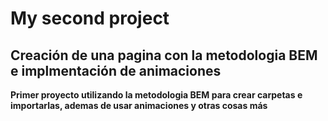 # My second project
## Creación de una pagina con la metodologia BEM e implmentación de animaciones 
__Primer proyecto utilizando la metodologia BEM para crear carpetas e importarlas, ademas de usar animaciones y otras cosas más__
